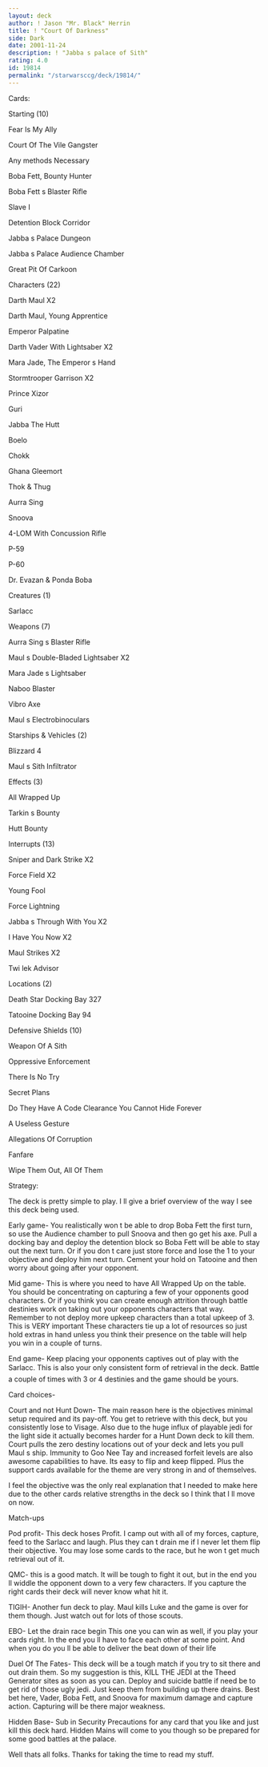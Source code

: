 ```yaml
---
layout: deck
author: ! Jason "Mr. Black" Herrin
title: ! "Court Of Darkness"
side: Dark
date: 2001-11-24
description: ! "Jabba s palace of Sith"
rating: 4.0
id: 19814
permalink: "/starwarsccg/deck/19814/"
---
```

Cards:

Starting (10)

Fear Is My Ally

Court Of The Vile Gangster

Any methods Necessary

Boba Fett, Bounty Hunter

Boba Fett s Blaster Rifle

Slave I

Detention Block Corridor

Jabba s Palace Dungeon

Jabba s Palace Audience Chamber

Great Pit Of Carkoon


Characters (22)

Darth Maul X2

Darth Maul, Young Apprentice

Emperor Palpatine

Darth Vader With Lightsaber X2

Mara Jade, The Emperor s Hand

Stormtrooper Garrison X2

Prince Xizor

Guri

Jabba The Hutt

Boelo

Chokk

Ghana Gleemort

Thok & Thug

Aurra Sing

Snoova

4-LOM With Concussion Rifle

P-59

P-60

Dr. Evazan & Ponda Boba


Creatures (1)

Sarlacc


Weapons (7)

Aurra Sing s Blaster Rifle

Maul s Double-Bladed Lightsaber X2

Mara Jade s Lightsaber

Naboo Blaster

Vibro Axe

Maul s Electrobinoculars


Starships & Vehicles (2)

Blizzard 4

Maul s Sith Infiltrator


Effects (3)

All Wrapped Up

Tarkin s Bounty

Hutt Bounty


Interrupts (13)

Sniper and Dark Strike X2

Force Field X2

Young Fool

Force Lightning

Jabba s Through With You X2

I Have You Now X2

Maul Strikes X2

Twi lek Advisor


Locations (2)

Death Star Docking Bay 327

Tatooine Docking Bay 94


Defensive Shields (10)

Weapon Of A Sith

Oppressive Enforcement

There Is No Try

Secret Plans

Do They Have A Code Clearance
You Cannot Hide Forever

A Useless Gesture

Allegations Of Corruption

Fanfare

Wipe Them Out, All Of Them



Strategy:

The deck is pretty simple to play. I ll give a brief overview of the way I see this deck being used.


Early game- You realistically won t be able to drop Boba Fett the first turn, so use the Audience chamber to pull Snoova and then go get his axe. Pull a docking bay and deploy the detention block so Boba Fett will be able to stay out the next turn. Or if you don t care just store force and lose the 1 to your objective and deploy him next turn. Cement your hold on Tatooine and then worry about going after your opponent.


Mid game- This is where you need to have All Wrapped Up on the table. You should be concentrating on capturing a few of your opponents good characters. Or if you think you can create enough attrition through battle destinies work on taking out your opponents characters that way. Remember to not deploy more upkeep characters than a total upkeep of 3. This is VERY important These characters tie up a lot of resources so just hold extras in hand unless you think their presence on the table will help you win in a couple of turns.


End game- Keep placing your opponents captives out of play with the Sarlacc. This is also your only consistent  form of retrieval in the deck. Battle a couple of times with 3 or 4 destinies and the game should be yours.


Card  choices-

Court and not Hunt Down- The main reason here is the objectives minimal setup required and its pay-off. You get to retrieve with this deck, but you consistently lose to Visage. Also due to the huge influx of playable jedi for the light side it actually becomes harder for a Hunt Down deck to kill them. Court pulls the zero destiny locations out of your deck and lets you pull Maul s ship. Immunity to Goo Nee Tay and increased forfeit levels are also awesome capabilities to have. Its easy to flip and keep flipped. Plus the support cards available for the theme are very strong in and of themselves.


I feel the objective was the only real explanation that I needed to make here due to the other cards relative strengths in the deck so I think that I ll move on now.


Match-ups


Pod profit- This deck hoses Profit. I camp out with all of my forces, capture, feed to the Sarlacc and laugh. Plus they can t drain me if I never let them flip their objective. You may lose some cards to the race, but he won t get much retrieval out of it.


QMC- this is a good match. It will be tough to fight it out, but in the end you ll widdle the opponent down to a very few characters. If you capture the right cards their deck will never know what hit it.


TIGIH- Another fun deck to play. Maul kills Luke and the game is over for them though. Just watch out for lots of those scouts.


EBO- Let the drain race begin This one you can win as well, if you play your cards right. In the end you ll have to face each other at some point. And when you do you ll be able to deliver the beat down of their life


Duel Of The Fates- This deck will be a tough match if you try to sit there and out drain them. So my suggestion is this, KILL THE JEDI at the Theed Generator sites as soon as you can. Deploy and suicide battle if need be to get rid of those ugly jedi. Just keep them from building up there drains. Best bet here, Vader, Boba Fett, and Snoova for maximum damage and capture action. Capturing will be there major weakness.


Hidden Base- Sub in Security Precautions for any card that you like and just kill this deck hard. Hidden Mains will come to you though so be prepared for some good battles at the palace.


Well thats all folks. Thanks for taking the time to read my stuff.

